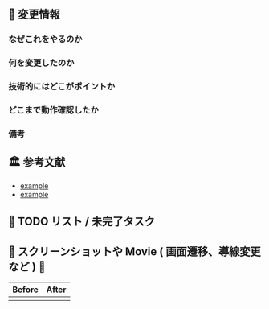 ## :memo: 変更情報

### なぜこれをやるのか

<!-- 必須 -->
<!-- なぜこの変更をするのか、課題は何か、これによってどう解決されるのかなど、この変更を行った理由を記述 -->

### 何を変更したのか

<!-- 必須 -->
<!-- この作業ブランチで何を変更をしたかの概要を記述 -->

### 技術的にはどこがポイントか

<!-- 任意: やむを得ない事情が無い限り記述すること。 -->
<!-- レビュワーに伝わるように技術的視線での変更概要説明 -->

### どこまで動作確認したか

<!-- 任意: やむを得ない事情が無い限り記述すること。 -->
<!-- この作業ブランチの動作確認として何をどこで・確認したかを記述 -->

### 備考

<!-- 任意 -->
<!-- 完了の定義以外で確認したこと、追加したライブラリの使い方など、補足となる情報を記述 -->

## :classical_building: 参考文献

- [example](http://example.com)
- [example](http://example.com)

## :construction: TODO リスト / 未完了タスク

<!--- 詳細はここに書かず、 Issue を立ててリンクを貼る　-->

## :camera_flash: スクリーンショットや Movie ( 画面遷移、導線変更など ) :movie_camera:

| Before                             | After                               |
| ---------------------------------- | ----------------------------------- |
| <!-- 改修前のスクリーンショット--> | <!-- 改修後のスクリーンショット --> |
